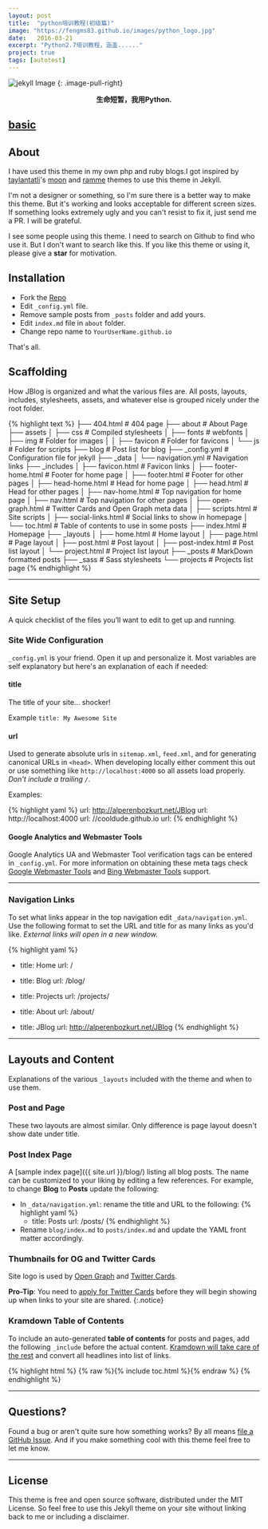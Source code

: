 ```yaml
---
layout: post
title:  "python培训教程(初级篇)"
image: "https://fengms83.github.io/images/python_logo.jpg"
date:   2016-03-21
excerpt: "Python2.7培训教程，涵盖......"
project: true
tags: [autotest]
---
```


![jekyll Image](https://fengms83.github.io/images/python_logo.jpg)
{: .image-pull-right}

<center><b>生命短暂，我用Python.</b></center>

## [basic](./培训教程/python/2017-06-14-python-courses01-basic.md)

## About

I have used this theme in my own php and ruby blogs.I got inspired by [taylantatli](https://github.com/taylantatli/)'s [moon](https://github.com/taylantatli/moon) and [ramme](https://github.com/taylantatli/ramme) themes to use this theme in Jekyll.

I'm not a designer or something, so I'm sure there is a better way to make this theme. But it's working and looks acceptable for different screen sizes. If something looks extremely ugly and you can't resist to fix it, just send me a PR. I will be grateful.

I see some people using this theme. I need to search on Github to find who use it. But I don't want to search like this. If you like this theme or using it, please give a **star** for motivation.

## Installation
* Fork the [Repo](https://github.com/alperenbozkurt/JBlog/fork)
* Edit `_config.yml` file.
* Remove sample posts from `_posts` folder and add yours.
* Edit `index.md` file in `about` folder.
* Change repo name to `YourUserName.github.io`    

That's all.

## Scaffolding    
How JBlog is organized and what the various files are. All posts, layouts, includes, stylesheets, assets, and whatever else is grouped nicely under the root folder.    

{% highlight text %}
├── 404.html                                    # 404 page
├── about                                       # About Page
├── assets
│   ├── css                                     # Compiled stylesheets
│   ├── fonts                                   # webfonts
│   ├── img                                     # Folder for images
│   │   ├── favicon                             # Folder for favicons
│   └── js                                      # Folder for scripts
├── blog                                        # Post list for blog
├── _config.yml                                 # Configuration file for jekyll
├── _data
│   └── navigation.yml                          # Navigation links
├── _includes
│   ├── favicon.html                            # Favicon links
│   ├── footer-home.html                        # Footer for home page
│   ├── footer.html                             # Footer for other pages
│   ├── head-home.html                          # Head for home page
│   ├── head.html                               # Head for other pages
│   ├── nav-home.html                           # Top navigation for home page
│   ├── nav.html                                # Top navigation for other pages
│   ├── open-graph.html                         # Twitter Cards and Open Graph meta data
│   ├── scripts.html                            # Site scripts
│   ├── social-links.html                       # Social links to show in homepage
│   └── toc.html                                # Table of contents to use in some posts
├── index.html                                  # Homepage
├── _layouts
│   ├── home.html                               # Home layout
│   ├── page.html                               # Page layout
│   ├── post.html                               # Post layout
│   ├── post-index.html                         # Post list layout
│   └── project.html                            # Project list layout
├── _posts                                      # MarkDown formatted posts
├── _sass                                       # Sass stylesheets
└── projects                                    # Projects list page
{% endhighlight %}   

---

## Site Setup
A quick checklist of the files you’ll want to edit to get up and running.    

### Site Wide Configuration
`_config.yml` is your friend. Open it up and personalize it. Most variables are self explanatory but here's an explanation of each if needed:

#### title

The title of your site... shocker!

Example `title: My Awesome Site`

#### url

Used to generate absolute urls in `sitemap.xml`, `feed.xml`, and for generating canonical URLs in `<head>`. When developing locally either comment this out or use something like `http://localhost:4000` so all assets load properly. *Don't include a trailing `/`*.

Examples:

{% highlight yaml %}
url: http://alperenbozkurt.net/JBlog
url: http://localhost:4000
url: //cooldude.github.io
url:
{% endhighlight %}

#### Google Analytics and Webmaster Tools

Google Analytics UA and Webmaster Tool verification tags can be entered in `_config.yml`. For more information on obtaining these meta tags check [Google Webmaster Tools](http://support.google.com/webmasters/bin/answer.py?hl=en&answer=35179) and [Bing Webmaster Tools](https://ssl.bing.com/webmaster/configure/verify/ownership) support.

---

### Navigation Links

To set what links appear in the top navigation edit `_data/navigation.yml`. Use the following format to set the URL and title for as many links as you'd like. *External links will open in a new window.*

{% highlight yaml %}
- title: Home
  url: /

- title: Blog
  url: /blog/

- title: Projects
  url: /projects/

- title: About
  url: /about/

- title: JBlog
  url: http://alperenbozkurt.net/JBlog
{% endhighlight %}

---

## Layouts and Content

Explanations of the various `_layouts` included with the theme and when to use them.

### Post and Page

These two layouts are almost similar. Only difference is page layout doesn't show date under title.

### Post Index Page

A [sample index page]({{ site.url }}/blog/) listing all blog posts. The name can be customized to your liking by editing a few references. For example, to change **Blog** to **Posts** update the following:

* In `_data/navigation.yml`: rename the title and URL to the following:
{% highlight yaml %}
  - title: Posts
    url: /posts/
{% endhighlight %}
* Rename `blog/index.md` to `posts/index.md` and update the YAML front matter accordingly.

### Thumbnails for OG and Twitter Cards

Site logo is used by [Open Graph](https://developers.facebook.com/docs/opengraph/) and [Twitter Cards](https://dev.twitter.com/docs/cards).

**Pro-Tip**: You need to [apply for Twitter Cards](https://dev.twitter.com/docs/cards) before they will begin showing up when links to your site are shared.
{:.notice}

### Kramdown Table of Contents

To include an auto-generated **table of contents** for posts and pages, add the following `_include` before the actual content. [Kramdown will take care of the rest](http://kramdown.rubyforge.org/converter/html.html#toc) and convert all headlines into list of links.

{% highlight html %}
{% raw %}{% include toc.html %}{% endraw %}
{% endhighlight %}

---

## Questions?

Found a bug or aren't quite sure how something works? By all means [file a GitHub Issue](https://github.com/alperenbozkurt/JBlog/issues/new). And if you make something cool with this theme feel free to let me know.

---

## License

This theme is free and open source software, distributed under the MIT License. So feel free to use this Jekyll theme on your site without linking back to me or including a disclaimer.
